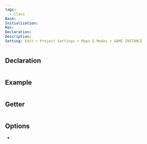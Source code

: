 ```yaml
---
tags:
  - Class
Base: 
Initialization: 
Has: 
Declaration: 
Description: 
Setting: Edit > Project Settings > Maps & Modes > GAME INSTANCE
---
```


## Declaration

```cpp
```

## Example

```cpp
```

## Getter

```cpp
```

## Options
- 